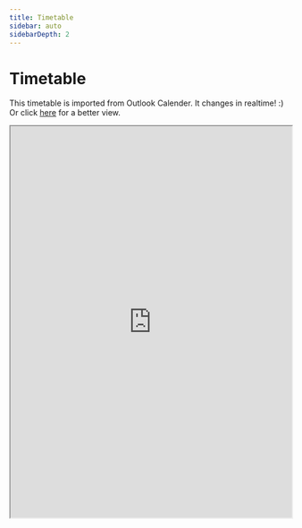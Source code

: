 ```yaml
---
title: Timetable
sidebar: auto
sidebarDepth: 2
---
```

# Timetable
This timetable is imported from Outlook Calender. It changes in realtime! :) Or click [here](https://outlook.live.com/owa//calendar/ba853488-a365-4a66-9ca7-2965100f6e41/c28af7ad-7f12-4fa1-8be3-2ca8a15b82a2/cid-B484A94F617C2A62/index.html) for a better view.

<iframe style= "width: 100%; height: 700px;"src="https://outlook.live.com/owa//calendar/ba853488-a365-4a66-9ca7-2965100f6e41/c28af7ad-7f12-4fa1-8be3-2ca8a15b82a2/cid-B484A94F617C2A62/index.html"></iframe>